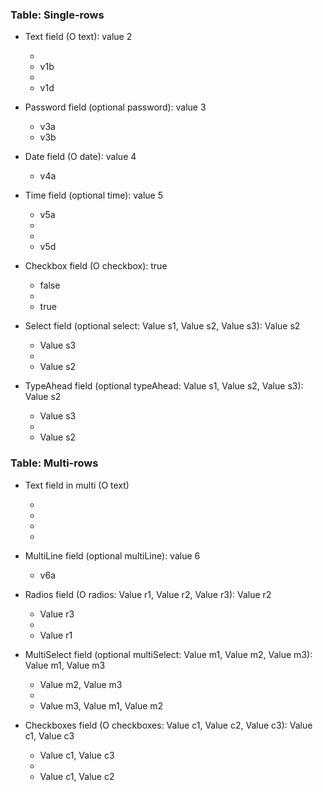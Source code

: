 ### Table: Single-rows

- Text field (O text): value 2

	- 
	- v1b
	- 
	- v1d
- Password field (optional password): value 3
	- v3a
	- v3b
- Date field (O date): value 4
	- v4a
- Time field (optional time): value 5
	- v5a
	- 
	- 
	- v5d
- Checkbox field (O checkbox): true
	- false
	- 
	- true
- Select field (optional select: Value s1, Value s2, Value s3): Value s2
	- Value s3
	-
	- Value s2
- TypeAhead field (optional typeAhead: Value s1, Value s2, Value s3): Value s2
	- Value s3
	-
	- Value s2

### Table: Multi-rows

- Text field in multi (O text)

	- 
	- 
	- 
	- 
- MultiLine field (optional multiLine): value 6
	- v6a
- Radios field (O radios: Value r1, Value r2, Value r3): Value r2
	- Value r3
	-
	- Value r1
- MultiSelect field (optional multiSelect: Value m1, Value m2, Value m3): Value m1, Value m3
	- Value m2, Value m3
	-
	- Value m3, Value m1, Value m2
- Checkboxes field (O checkboxes: Value c1, Value c2, Value c3): Value c1, Value c3
	- Value c1, Value c3
	-
	- Value c1, Value c2

